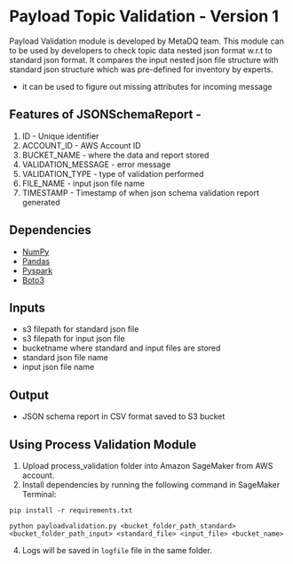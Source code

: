 # Payload Topic Validation - Version 1

Payload Validation module is developed by MetaDQ team. This module can to be used by developers to check topic data nested json format w.r.t to standard json format. It compares the input nested json file structure with standard json structure which was pre-defined for inventory by experts.
* it can be used to figure out missing attributes for incoming message

## Features of JSONSchemaReport -

1. ID - Unique identifier 
2. ACCOUNT_ID - AWS Account ID
3. BUCKET_NAME - where the data and report stored
4. VALIDATION_MESSAGE - error message
5. VALIDATION_TYPE - type of validation performed
6. FILE_NAME - input json file name
7. TIMESTAMP - Timestamp of when json schema validation report generated

## Dependencies

* [NumPy](https://numpy.org/)
* [Pandas](https://pandas.pydata.org/)
* [Pyspark](https://spark.apache.org/docs/latest/api/python/)
* [Boto3](https://boto3.amazonaws.com/v1/documentation/api/latest/index.html)


## Inputs

* s3 filepath for standard json file
* s3 filepath for input json file
* bucketname where standard and input files are stored
* standard json file name 
* input json file name

## Output

* JSON schema report in CSV format saved to S3 bucket


## Using Process Validation Module

1. Upload process_validation folder into Amazon SageMaker from AWS account.
2. Install dependencies by running the following command in SageMaker Terminal:
```
pip install -r requirements.txt
```
```
python payloadvalidation.py <bucket_folder_path_standard> <bucket_folder_path_input> <standard_file> <input_file> <bucket_name>
```
4. Logs will be saved in `logfile` file in the same folder.

